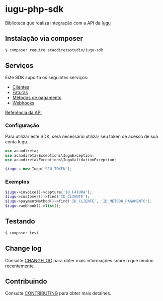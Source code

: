 # iugu-php-sdk

Biblioteca que realiza integração com a API da [Iugu](http://www.iugu.com)

## Instalação via composer

```bash
$ composer require acaodiretastudio/iugu-sdk
```

## Serviços

Este SDK suporta os seguintes serviços:

- [Clientes](https://dev.iugu.com/reference/criar-cliente)
- [Faturas](https://dev.iugu.com/reference/criar-fatura)
- [Métodos de pagamento](https://dev.iugu.com/reference/criar-forma-de-pagamento)
- [Webhooks](https://dev.iugu.com/reference/buscar-gatilho)

[Referência da API](https://dev.iugu.com/reference)

### Configuração

Para utilizar este SDK, será necessário utilizar seu token de acesso de sua conta Iugu.

```php
use acaodireta;
use acaodireta\Exceptions\IuguException;
use acaodireta\Exceptions\IuguValidationException;

$iugu = new Iugu('SEU_TOKEN');
```

### Exemplos

```php
$iugu->invoice()->capture('ID_FATURA');
$iugu->customer()->find('ID_CLIENTE');
$iugu->paymentMethod()->find('ID_CLIENTE', 'ID_METODO_PAGAMENTO');
$iugu->webhook()->list();
```

## Testando

```bash
$ composer test
```

## Change log

Consulte [CHANGELOG](.github/CHANGELOG.md) para obter mais informações sobre o que mudou recentemente.

## Contribuindo

Consulte [CONTRIBUTING](.github/CONTRIBUTING.md) para obter mais detalhes.
